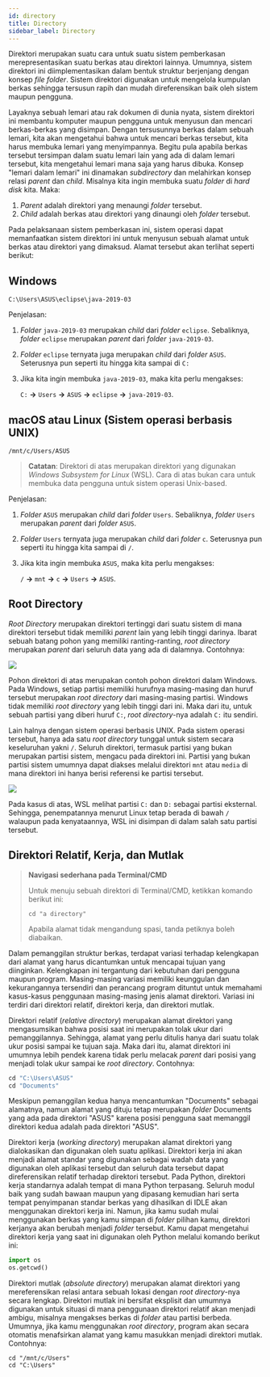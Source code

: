 ```yaml
---
id: directory
title: Directory
sidebar_label: Directory
---
```


Direktori merupakan suatu cara untuk suatu sistem pemberkasan merepresentasikan suatu berkas atau direktori lainnya. Umumnya, sistem direktori ini diimplementasikan dalam bentuk struktur berjenjang dengan konsep *file folder*. Sistem direktori digunakan untuk mengelola kumpulan berkas sehingga tersusun rapih dan mudah direferensikan baik oleh sistem maupun pengguna.

Layaknya sebuah lemari atau rak dokumen di dunia nyata, sistem direktori ini membantu komputer maupun pengguna untuk menyusun dan mencari berkas-berkas yang disimpan. Dengan tersusunnya berkas dalam sebuah lemari, kita akan mengetahui bahwa untuk mencari berkas tersebut, kita harus membuka lemari yang menyimpannya. Begitu pula apabila berkas tersebut tersimpan dalam suatu lemari lain yang ada di dalam lemari tersebut, kita mengetahui lemari mana saja yang harus dibuka. Konsep "lemari dalam lemari" ini dinamakan *subdirectory* dan melahirkan konsep relasi *parent* dan *child*. Misalnya kita ingin membuka suatu *folder* di *hard disk* kita. Maka:

1. *Parent* adalah direktori yang menaungi *folder* tersebut.
2. *Child* adalah berkas atau direktori yang dinaungi oleh *folder* tersebut.

Pada pelaksanaan sistem pemberkasan ini, sistem operasi dapat memanfaatkan sistem direktori ini untuk menyusun sebuah alamat untuk berkas atau direktori yang dimaksud. Alamat tersebut akan terlihat seperti berikut:

## Windows

~~~
C:\Users\ASUS\eclipse\java-2019-03
~~~

Penjelasan:

1. *Folder* <code>java-2019-03</code> merupakan *child* dari *folder* <code>eclipse</code>. Sebaliknya, *folder* <code>eclipse</code> merupakan *parent* dari *folder* <code>java-2019-03</code>.

2. *Folder* <code>eclipse</code> ternyata juga merupakan *child* dari *folder* <code>ASUS</code>. Seterusnya pun seperti itu hingga kita sampai di <code>C:</code>

3. Jika kita ingin membuka <code>java-2019-03</code>, maka kita perlu mengakses:

   <code>C:</code> **&rarr;** <code>Users</code> **&rarr;** <code>ASUS</code> **&rarr;** <code>eclipse</code> **&rarr;** <code>java-2019-03</code>. 

## macOS atau Linux (Sistem operasi berbasis UNIX)

~~~
/mnt/c/Users/ASUS
~~~

> **Catatan**: Direktori di atas merupakan direktori yang digunakan *Windows Subsystem for Linux* (WSL). Cara di atas bukan cara untuk membuka data pengguna untuk sistem operasi Unix-based.

Penjelasan:

1. *Folder* <code>ASUS</code> merupakan *child* dari *folder* <code>Users</code>. Sebaliknya, *folder* <code>Users</code> merupakan *parent* dari *folder* <code>ASUS</code>.

2. *Folder* <code>Users</code> ternyata juga merupakan *child* dari *folder* <code>c</code>. Seterusnya pun seperti itu hingga kita sampai di <code>/</code>.

3. Jika kita ingin membuka <code>ASUS</code>, maka kita perlu mengakses:

   <code>/</code> **&rarr;** <code>mnt</code> **&rarr;** <code>c</code> **&rarr;** <code>Users</code> **&rarr;** <code>ASUS</code>. 



## Root Directory

*Root Directory* merupakan direktori tertinggi dari suatu sistem di mana direktori tersebut tidak memiliki *parent* lain yang lebih tinggi darinya. Ibarat sebuah batang pohon yang memiliki ranting-ranting, *root directory* merupakan *parent* dari seluruh data yang ada di dalamnya. Contohnya:



![](assets/windir.jpg)



Pohon direktori di atas merupakan contoh pohon direktori dalam Windows. Pada Windows, setiap partisi memiliki hurufnya masing-masing dan huruf tersebut merupakan *root directory* dari masing-masing partisi. Windows tidak memiliki *root directory* yang lebih tinggi dari ini. Maka dari itu, untuk sebuah partisi yang diberi huruf <code>C:</code>, *root directory*-nya adalah <code>C:</code> itu sendiri.

Lain halnya dengan sistem operasi berbasis UNIX. Pada sistem operasi tersebut, hanya ada satu *root directory* tunggal untuk sistem secara keseluruhan yakni <code>/</code>. Seluruh direktori, termasuk partisi yang bukan merupakan partisi sistem, mengacu pada direktori ini. Partisi yang bukan partisi sistem umumnya dapat diakses melalui direktori <code>mnt</code> atau <code>media</code> di mana direktori ini hanya berisi referensi ke partisi tersebut.



![](assets/unixdir.jpg)



Pada kasus di atas, WSL melihat partisi <code>C:</code> dan <code>D:</code> sebagai partisi eksternal. Sehingga, penempatannya menurut Linux tetap berada di bawah <code>/</code> walaupun pada kenyataannya, WSL ini disimpan di dalam salah satu partisi tersebut.



## Direktori Relatif, Kerja, dan Mutlak

> **Navigasi sederhana pada Terminal/CMD**
>
> Untuk menuju sebuah direktori di Terminal/CMD, ketikkan komando berikut ini:
>
> ~~~shell
> cd "a directory"
> ~~~
>
> Apabila alamat tidak mengandung spasi, tanda petiknya boleh diabaikan.

Dalam pemanggilan struktur berkas, terdapat variasi terhadap kelengkapan dari alamat yang harus dicantumkan untuk mencapai tujuan yang diinginkan. Kelengkapan ini tergantung dari kebutuhan dari pengguna maupun program. Masing-masing variasi memiliki keunggulan dan kekurangannya tersendiri dan perancang program dituntut untuk memahami kasus-kasus penggunaan masing-masing jenis alamat direktori. Variasi ini terdiri dari direktori relatif, direktori kerja, dan direktori mutlak.

Direktori relatif (*relative directory*) merupakan alamat direktori yang mengasumsikan bahwa posisi saat ini merupakan tolak ukur dari pemanggilannya. Sehingga, alamat yang perlu ditulis hanya dari suatu tolak ukur posisi sampai ke tujuan saja. Maka dari itu, alamat direktori ini umumnya lebih pendek karena tidak perlu melacak *parent* dari posisi yang menjadi tolak ukur sampai ke *root directory*. Contohnya:

~~~python
cd "C:\Users\ASUS"
cd "Documents"
~~~

Meskipun pemanggilan kedua hanya mencantumkan "Documents" sebagai alamatnya, namun alamat yang dituju tetap merupakan *folder* Documents yang ada pada direktori "ASUS" karena posisi pengguna saat memanggil direktori kedua adalah pada direktori "ASUS".

Direktori kerja (*working directory*) merupakan alamat direktori yang dialokasikan dan digunakan oleh suatu aplikasi. Direktori kerja ini akan menjadi alamat standar yang digunakan sebagai wadah data yang digunakan oleh aplikasi tersebut dan seluruh data tersebut dapat direferensikan relatif terhadap direktori tersebut. Pada Python, direktori kerja standarnya adalah tempat di mana Python terpasang. Seluruh modul baik yang sudah bawaan maupun yang dipasang kemudian hari serta tempat penyimpanan standar berkas yang dihasilkan di IDLE akan menggunakan direktori kerja ini. Namun, jika kamu sudah mulai menggunakan berkas yang kamu simpan di *folder* pilihan kamu, direktori kerjanya akan berubah menjadi *folder* tersebut. Kamu dapat mengetahui direktori kerja yang saat ini digunakan oleh Python melalui komando berikut ini:

~~~python
import os
os.getcwd()
~~~

Direktori mutlak (*absolute directory*) merupakan alamat direktori yang mereferensikan relasi antara sebuah lokasi dengan *root directory*-nya secara lengkap. Direktori mutlak ini bersifat eksplisit dan umumnya digunakan untuk situasi di mana penggunaan direktori relatif akan menjadi ambigu, misalnya mengakses berkas di *folder* atau partisi berbeda. Umumnya, jika kamu menggunakan *root directory*, program akan secara otomatis menafsirkan alamat yang kamu masukkan menjadi direktori mutlak. Contohnya:

~~~shell
cd "/mnt/c/Users"
cd "C:\Users"
~~~